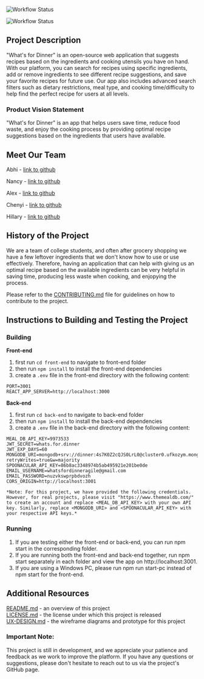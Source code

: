 ![Workflow Status](https://github.com/agiledev-students-spring-2023/final-project-what-s-for-dinner/blob/master/.github/workflows/back-end.yml/badge.svg?event=push)

![Workflow Status](https://github.com/agiledev-students-spring-2023/final-project-what-s-for-dinner/blob/master/.github/workflows/front-end.yml/badge.svg?event=push)
## Project Description

"What's for Dinner" is an open-source web application that suggests recipes based on the ingredients and cooking utensils you have on hand. With our platform, you can search for recipes using specific ingredients, add or remove ingredients to see different recipe suggestions, and save your favorite recipes for future use. Our app also includes advanced search filters such as dietary restrictions, meal type, and cooking time/difficulty to help find the perfect recipe for users at all levels.

### Product Vision Statement

"What's for Dinner" is an app that helps users save time, reduce food waste, and enjoy the cooking process by providing optimal recipe suggestions based on the ingredients that users have available.

## Meet Our Team

Abhi - [link to github](https://github.com/abhi-vachani)

Nancy - [link to github](https://github.com/nancysun0415)

Alex - [link to github](https://github.com/ak8000)

Chenyi - [link to github](https://github.com/Ginette9)

Hillary - [link to github](https://github.com/hillarydavis1)

## History of the Project

We are a team of college students, and often after grocery shopping we have a few leftover ingredients that we don't know how to use or use effectively. Therefore, having an application that can help with giving us an optimal recipe based on the available ingredients can be very helpful in saving time, producing less waste when cooking, and enjopying the process.

Please refer to the [CONTRIBUTING.md](https://github.com/agiledev-students-spring-2023/final-project-what-s-for-dinner/blob/master/CONTRIBUTING.md) file for guidelines on how to contribute to the project.

## Instructions to Building and Testing the Project

### Building
**Front-end**
1. first run `cd front-end` to navigate to front-end folder
2. then run `npm install` to install the front-end dependencies
3. create a `.env` file in the front-end directory with the following content:
```
PORT=3001
REACT_APP_SERVER=http://localhost:3000
```

**Back-end**
1. first run `cd back-end` to navigate to back-end folder
2. then run `npm install` to install the back-end dependencies
3. create a `.env` file in the back-end directory with the following content:
```
MEAL_DB_API_KEY=9973533
JWT_SECRET=whats.for.dinner
JWT_EXP_DAYS=60
MONGODB_URI=mongodb+srv://dinner:4s7K0Z2cQJS0LrL0@cluster0.ufkozym.mongodb.net/test?retryWrites=true&w=majority
SPOONACULAR_API_KEY=86b8ac3348974b5ab495921e201be0de
EMAIL_USERNAME=whatsfordinneragile@gmail.com
EMAIL_PASSWORD=nuzvkswprpbdvozh
CORS_ORIGIN=http://localhost:3001
```
    *Note: For this project, we have provided the following credentials. However, for real projects, please visit "https://www.themealdb.com/" to create an account and replace <MEAL_DB_API_KEY> with your own API key. Similarly, replace <MONGODB_URI> and <SPOONACULAR_API_KEY> with your respective API keys.*

### Running
1. If you are testing either the front-end or back-end, you can run npm start in the corresponding folder.
2. If you are running both the front-end and back-end together, run npm start separately in each folder and view the app on http://localhost:3001.
3. If you are using a Windows PC, please run npm run start-pc instead of npm start for the front-end.

## Additional Resources
[README.md](https://github.com/agiledev-students-spring-2023/final-project-what-s-for-dinner/blob/master/README.md) - an overview of this project<br>
[LICENSE.md](https://github.com/agiledev-students-spring-2023/final-project-what-s-for-dinner/blob/master/LICENSE.md) - the license under which this project is released<br>
[UX-DESIGN.md](https://github.com/agiledev-students-spring-2023/final-project-what-s-for-dinner/blob/master/UX-DESIGN.md) - the wireframe diagrams and prototype for this project

### Important Note:
This project is still in development, and we appreciate your patience and feedback as we work to improve the platform. If you have any questions or suggestions, please don't hesitate to reach out to us via the project's GitHub page.